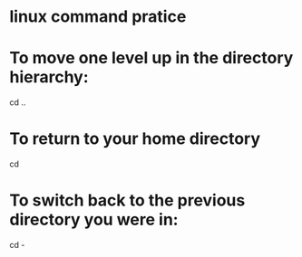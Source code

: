 # linux command pratice
# To move one level up in the directory hierarchy:
cd ..
# To return to your home directory 
cd
# To switch back to the previous directory you were in:
cd -